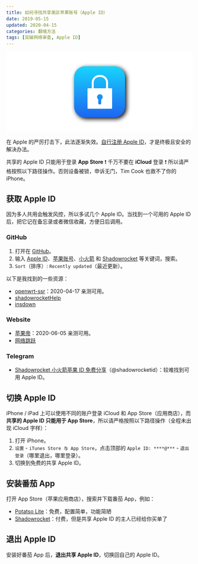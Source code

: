 ```yaml
---
title: 如何寻找共享美区苹果账号（Apple ID）
date: 2019-05-15  
updated: 2020-04-15    
categories: 翻墙方法   
tags: [突破网络审查, Apple ID]     
---
```


![apple-id](us-apple-id-share/apple-id.png) 

在 Apple 的严厉打击下，此法逐渐失效。[自行注册 Apple ID](https://tingtalk.me/us-apple-id)，才是终极且安全的解决办法。

<!-- more -->

共享的 Apple ID 只能用于登录 **App Store** ❗️ 千万不要在 **iCloud** 登录 ❗️ 所以请严格按照以下路径操作。否则设备被锁，申诉无门，Tim Cook 也救不了你的 iPhone。



## 获取 Apple ID

因为多人共用会触发风控，所以多试几个 Apple ID。当找到一个可用的 Apple ID 后，把它记在备忘录或者微信收藏，方便日后调用。

### GitHub

1. 打开在 [GitHub](https://github.com/search)。
2. 输入 [Apple ID](https://github.com/search?o=desc&q=Apple+ID&s=updated&type=Repositories)、[苹果账号](https://github.com/search?o=desc&q=%E8%8B%B9%E6%9E%9C%E8%B4%A6%E5%8F%B7&s=updated&type=Repositories)、[小火箭](https://github.com/search?o=desc&q=%E5%B0%8F%E7%81%AB%E7%AE%AD&s=updated&type=Repositories) 和 [Shadowrocket](https://github.com/search?o=desc&q=Shadowrocket&s=updated&type=Repositories) 等关键词，搜索。
3. `Sort`（排序）: `Recently updated`（最近更新）。



以下是我找到的一些资源：

- [openwrt-ssr](https://github.com/openwrt-ssr/appleid/wiki/2020%E8%8B%B9%E6%9E%9C%E7%BE%8E%E5%9B%BD-%E9%9F%A9%E5%9B%BD-%E6%97%A5%E6%9C%AC-%E9%A6%99%E6%B8%AF-%E5%8F%B0%E6%B9%BE-%E8%8B%B1%E5%9B%BD%E7%AD%89%E5%9C%B0%E5%8C%BAApple-ID%E8%B4%A6%E5%8F%B7%E5%85%8D%E8%B4%B9%E5%88%86%E4%BA%AB)：2020-04-17 亲测可用。
- [shadowrocketHelp](https://github.com/shadowrocketHelp/help/wiki/%E5%9B%BD%E5%A4%96-appstore-id-%E8%B4%A6%E5%8F%B7%E5%88%86%E4%BA%AB)
- [insdown](https://github.com/insdown/ins/wiki/%E7%BE%8E%E5%9B%BDapple-id-appstore-id%E8%B4%A6%E5%8F%B7%E5%88%86%E4%BA%AB)



### Website

- [苹果帝](https://appledi.com/)：2020-06-05 亲测可用。
- [网络跳跃](https://www.hijk.pw/external-apple-id-summary/)



### Telegram

- [Shadowrocket 小火箭苹果  ID 免费分享](https://t.me/shadowrocketid)（@shadowrocketid）：较难找到可用 Apple ID。





## 切换 Apple ID

iPhone / iPad 上可以使用不同的账户登录 iCloud 和 App Store（应用商店），而**共享的 Apple ID 只能用于 App Store**，所以请严格按照以下路径操作（全程未出现 iCloud 字样）：

1. 打开 iPhone。
2. `设置` - `iTunes Store 与 App Store`，点击顶部的 `Apple ID: ****@***` - `退出登录`（哪里退出，哪里登录）。
3. 切换到免费的共享 Apple ID。



## 安装番茄 App

打开 App Store（苹果应用商店），搜索并下载番茄 App，例如：

- [Potatso Lite](https://apps.apple.com/us/app/potatso-lite/id1239860606)：免费，配置简单，功能简陋
- [Shadowrocket](https://itunes.apple.com/us/app/shadowrocket/id932747118?mt=8)：付费，但是共享 Apple ID 的主人已经给你买单了



## 退出 Apple ID

安装好番茄 App 后，**退出共享 Apple ID**，切换回自己的 Apple ID。